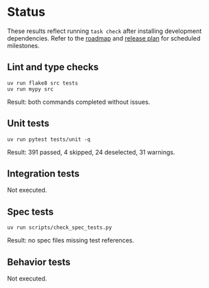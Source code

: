 # Status

These results reflect running `task check` after installing development
dependencies. Refer to the [roadmap](ROADMAP.md) and
[release plan](docs/release_plan.md) for scheduled milestones.

## Lint and type checks
```text
uv run flake8 src tests
uv run mypy src
```
Result: both commands completed without issues.

## Unit tests
```text
uv run pytest tests/unit -q
```
Result: 391 passed, 4 skipped, 24 deselected, 31 warnings.

## Integration tests
Not executed.

## Spec tests
```text
uv run scripts/check_spec_tests.py
```
Result: no spec files missing test references.

## Behavior tests
Not executed.

